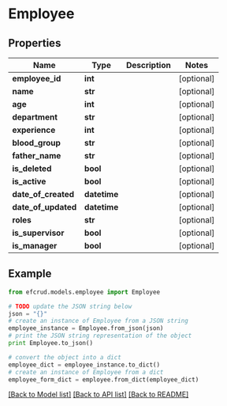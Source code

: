 # Employee


## Properties
Name | Type | Description | Notes
------------ | ------------- | ------------- | -------------
**employee_id** | **int** |  | [optional] 
**name** | **str** |  | [optional] 
**age** | **int** |  | [optional] 
**department** | **str** |  | [optional] 
**experience** | **int** |  | [optional] 
**blood_group** | **str** |  | [optional] 
**father_name** | **str** |  | [optional] 
**is_deleted** | **bool** |  | [optional] 
**is_active** | **bool** |  | [optional] 
**date_of_created** | **datetime** |  | [optional] 
**date_of_updated** | **datetime** |  | [optional] 
**roles** | **str** |  | [optional] 
**is_supervisor** | **bool** |  | [optional] 
**is_manager** | **bool** |  | [optional] 

## Example

```python
from efcrud.models.employee import Employee

# TODO update the JSON string below
json = "{}"
# create an instance of Employee from a JSON string
employee_instance = Employee.from_json(json)
# print the JSON string representation of the object
print Employee.to_json()

# convert the object into a dict
employee_dict = employee_instance.to_dict()
# create an instance of Employee from a dict
employee_form_dict = employee.from_dict(employee_dict)
```
[[Back to Model list]](../README.md#documentation-for-models) [[Back to API list]](../README.md#documentation-for-api-endpoints) [[Back to README]](../README.md)



